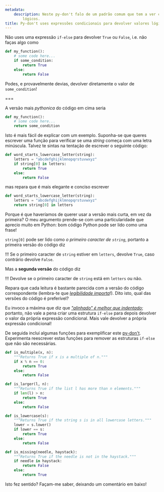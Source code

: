 ```yaml
---
metadata:
    description: Neste py-don't falo de um padrão comum que tem a ver com valores
        lógicos.
title: Py-don't uses expressões condicionais para devolver valores lógicos
---
```


Não uses uma expressão `if-else` para devolver `True` ou `False`, i.e. não faças algo como

```py
def my_function():
    # some code here...
    if some_condition:
        return True
    else:
        return False
```

Podes, e provavelmente devias, devolver diretamente o valor de `some_condition`!

===

A versão mais _pythonica_ do código em cima seria

```py
def my_function():
    # some code here...
    return some_condition
```

Isto é mais fácil de explicar com um exemplo. Suponha-se que queres escrever uma função para verificar se uma _string_ começa com uma letra minúscula. Talvez te sintas na tentação de escrever o seguinte código:

```py
def word_starts_lowercase_letter(string):
    letters = "abcdefghijklmnopqrstuvwxyz"
    if string[0] in letters:
        return True
    else:
        return False
```

mas repara que é mais elegante e conciso escrever

```py
def word_starts_lowercase_letter(string):
    letters = "abcdefghijklmnopqrstuvwxyz"
    return string[0] in letters
```

Porque é que haveríamos de querer usar a versão mais curta, em vez da primeira? O meu argumento prende-se com uma particularidade que aprecio muito em Python: bom código Python pode ser lido como uma frase!

`string[0]` pode ser lido como _o primeiro caracter de `string`_, portanto a primeira versão do código diz

!!! Se o primeiro caracter de `string` estiver em `letters`, devolve `True`, caso contrário devolve `False`.

Mas a **segunda versão** do código diz

!!! Devolve se o primeiro caracter de `string` está em `letters` ou não.

Repara que cada leitura é bastante parecida com a versão do código correspondente (lembra-te que [_legibilidade importa_](../zen-of-python "readability counts")!). Dito isto, qual das versões do código é preferível?

Eu invoco a máxima que diz que [_"alinhado" é melhor que indentado_](../zen-of-python "flat is better than nested"); portanto, não vale a pena criar uma estrutura `if-else` para depois devolver o valor da própria expressão condicional. Mais vale devolver a própria expressão condicional!

De seguida incluí algumas funções para exemplificar este [py-don't][pydont]. Experimenta reescrever estas funções para remover as estruturas `if-else` que não são necessárias.

```py
def is_multiple(x, n):
    """Returns True if x is a multiple of n."""
    if x % n == 0:
        return True
    else:
        return False

def is_larger(l, n):
    """Returns True if the list l has more than n elements."""
    if len(l) > n:
        return True
    else:
        return False

def is_lowercase(s):
    """Returns True if the string s is in all lowercase letters."""
    lower = s.lower()
    if lower == s:
        return True
    else:
        return False

def is_missing(needle, haystack):
    """Returns True if the needle is not in the haystack."""
    if needle in haystack:
        return False
    else:
        return True
```

Isto fez sentido? Façam-me saber, deixando um comentário em baixo!

[zen-of-python]: ../pydont-zen-of-python
[pydont]: ../.